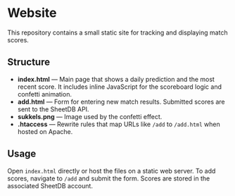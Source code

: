 # Website

This repository contains a small static site for tracking and displaying match scores.

## Structure
- **index.html** — Main page that shows a daily prediction and the most recent score. It includes inline JavaScript for the scoreboard logic and confetti animation.
- **add.html** — Form for entering new match results. Submitted scores are sent to the SheetDB API.
- **sukkels.png** — Image used by the confetti effect.
- **.htaccess** — Rewrite rules that map URLs like `/add` to `/add.html` when hosted on Apache.

## Usage
Open `index.html` directly or host the files on a static web server. To add scores, navigate to `/add` and submit the form. Scores are stored in the associated SheetDB account.

